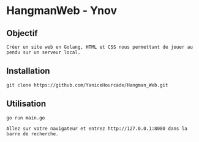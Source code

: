 # HangmanWeb - Ynov

## Objectif

    Créer un site web en Golang, HTML et CSS nous permettant de jouer au pendu sur un serveur local.

## Installation 

    git clone https://github.com/YaniceHourcade/Hangman_Web.git

## Utilisation 

    go run main.go 

    Allez sur votre navigateur et entrez http://127.0.0.1:8080 dans la barre de recherche.